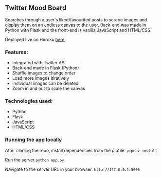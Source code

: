 ## Twitter Mood Board

Searches through a user's liked/favourited posts to scrape images and display them on an endless canvas to the user. Back-end was made in Python with Flask and the front-end is vanilla JavaScript and HTML/CSS.

Deployed live on Heroku [here](https://twitter-board-flaslam.herokuapp.com/).

### Features:

- Integrated with Twitter API
- Back-end made in Flask (Python)
- Shuffle images to change order
- Load more images itiratively
- Individual images can be deleted
- Zoom in and out to scale the canvas

### Technologies used:

- Python
- Flask
- JavaScript
- HTML/CSS

### Running the app locally

After cloning the repo, install dependencies from the pipfile:
`pipenv install`

Run the server
`python app.py`

Navigate to the server URL in your browser:
`http://127.0.0.1:5000`
